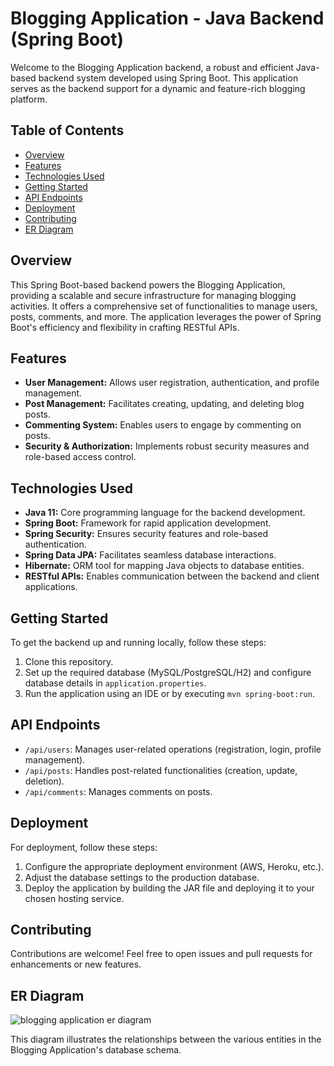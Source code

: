 # Blogging Application - Java Backend (Spring Boot)

Welcome to the Blogging Application backend, a robust and efficient Java-based backend system developed using Spring Boot. This application serves as the backend support for a dynamic and feature-rich blogging platform.

## Table of Contents

- [Overview](#overview)
- [Features](#features)
- [Technologies Used](#technologies-used)
- [Getting Started](#getting-started)
- [API Endpoints](#api-endpoints)
- [Deployment](#deployment)
- [Contributing](#contributing)
- [ER Diagram](#er-diagram)

## Overview

This Spring Boot-based backend powers the Blogging Application, providing a scalable and secure infrastructure for managing blogging activities. It offers a comprehensive set of functionalities to manage users, posts, comments, and more. The application leverages the power of Spring Boot's efficiency and flexibility in crafting RESTful APIs.

## Features

- **User Management:** Allows user registration, authentication, and profile management.
- **Post Management:** Facilitates creating, updating, and deleting blog posts.
- **Commenting System:** Enables users to engage by commenting on posts.
- **Security & Authorization:** Implements robust security measures and role-based access control.

## Technologies Used

- **Java 11:** Core programming language for the backend development.
- **Spring Boot:** Framework for rapid application development.
- **Spring Security:** Ensures security features and role-based authentication.
- **Spring Data JPA:** Facilitates seamless database interactions.
- **Hibernate:** ORM tool for mapping Java objects to database entities.
- **RESTful APIs:** Enables communication between the backend and client applications.

## Getting Started

To get the backend up and running locally, follow these steps:

1. Clone this repository.
2. Set up the required database (MySQL/PostgreSQL/H2) and configure database details in `application.properties`.
3. Run the application using an IDE or by executing `mvn spring-boot:run`.

## API Endpoints

- `/api/users`: Manages user-related operations (registration, login, profile management).
- `/api/posts`: Handles post-related functionalities (creation, update, deletion).
- `/api/comments`: Manages comments on posts.

## Deployment

For deployment, follow these steps:

1. Configure the appropriate deployment environment (AWS, Heroku, etc.).
2. Adjust the database settings to the production database.
3. Deploy the application by building the JAR file and deploying it to your chosen hosting service.

## Contributing

Contributions are welcome! Feel free to open issues and pull requests for enhancements or new features.

## ER Diagram

![blogging application er diagram](https://user-images.githubusercontent.com/99756357/227604763-29e5d761-0e43-4e0e-83f7-4fd1befa1820.png)

This diagram illustrates the relationships between the various entities in the Blogging Application's database schema.
